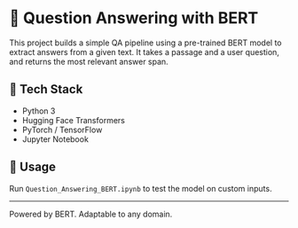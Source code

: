 # 🧠 Question Answering with BERT

This project builds a simple QA pipeline using a pre-trained BERT model to extract answers from a given text. It takes a passage and a user question, and returns the most relevant answer span. 

## 🔧 Tech Stack
- Python 3
- Hugging Face Transformers
- PyTorch / TensorFlow
- Jupyter Notebook

## 🚀 Usage
Run `Question_Answering_BERT.ipynb` to test the model on custom inputs.

---

Powered by BERT. Adaptable to any domain.
